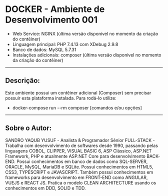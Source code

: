 # DOCKER - Ambiente de Desenvolvimento 001

* Web Service: NGINX (última versão disponivel no momento da criação do contêiner)
* Linguagem principal: PHP 7.4.13 com XDebug 2.9.8
* Banco de dados: MySQL 5.7.31
* Instalações adicionais: composer (última versão disponivel no momento da criação do contêiner)

----

## Descrição:

Este ambiente possui um contêiner adicional (Composer) sem precisar possuir esta plataforma instalada. Para rodá-lo utilize:

* docker-compose run --rm composer [comandos e/ou opções]

----

## Sobre o Autor:

SANDRO YAQUB YUSUF - Analista & Programador Sênior FULL-STACK - Trabalha com desenvolvimento de softwares desde 1990, passando pelas linguagens COBOL, CLIPPER, VISUAL BASIC 6, ASP Clássico, ASP.NET Framework, PHP e atualmente ASP.NET Core para desenvolvimento BACK-END. Possui conhecimentos em banco de dados como SQL-SERVER, ORACLE, MySQL, MariaDB e SQLite. Possui conhecimentos em HTML5, CSS3, TYPESCRIPT e JAVASCRIPT. Também possui conhecimentos em frameworks para desenvolvimento em FRONT-END como ANGULAR, VUEJS e REACT JS. Pratica o modelo CLEAN ARCHITECTURE usando os conhecimentos em DDD, SOLID e TDD.

